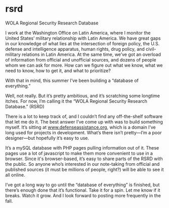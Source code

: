 # rsrd

WOLA Regional Security Research Database

I work at the Washington Office on Latin America, where I monitor the United States’ military relationship with Latin America. We have great gaps in our knowledge of what lies at the intersection of foreign policy, the U.S. defense and intelligence apparatus, human rights, drug policy, and civil-military relations in Latin America. At the same time, we’ve got an overload of information from official and unofficial sources, and dozens of people whom we can ask for more. How can we figure out what we know, what we need to know, how to get it, and what to prioritize?

With that in mind, this summer I’ve been building a “database of everything.”

Well, not really. But it’s pretty ambitious, and it’s scratching some longtime itches. For now, I’m calling it the “WOLA Regional Security Research Database.” (RSRD)

There is a lot to keep track of, and I couldn’t find any off-the-shelf software that let me do it. The best answer I’ve come up with was to build something myself. It’s sitting at www.defenseassistance.org, which is a domain I’ve long used for projects in development. What’s there isn’t pretty—I’m a poor designer—but hopefully it’s easy to use.

It’s a mySQL database with PHP pages pulling information out of it. These pages use a lot of javascript to make them more convenient to use in a browser. Since it's browser-based, it’s easy to share parts of the RSRD with the public. So anyone who’s interested in our note-taking from official and published sources (it must be millions of people, right?) will be able to see it all online.

I’ve got a long way to go until the “database of everything” is finished, but there’s enough done that it’s functional. Take it for a spin. Let me know if it breaks. Watch it grow. And I look forward to posting more frequently in the fall.
